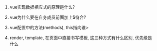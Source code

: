 1. vue实现数据相应式的原理是什么?

2. vue为什么要在自身成员前面加上$符合?


3. vue配置中的方法(methods), this指向谁>

4. render, template, 在页面中直接书写模板, 这三种方式有什么区别, 优先级是什么


